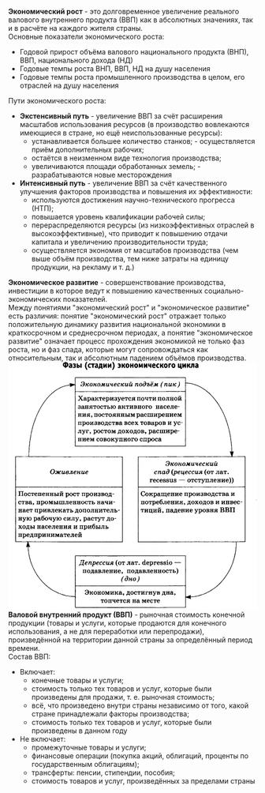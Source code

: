 **Экономический рост** - это долговременное увеличение реального валового внутреннего продукта (ВВП) как в абсолютных значениях, так и в расчёте на каждого жителя страны.  
Основные показатели экономического роста:
- Годовой прирост объёма валового национального продукта (ВНП), ВВП, национального дохода (НД)
- Годовые темпы роста ВНП, ВВП, НД на душу населения
- Годовые темпы роста промышленного производства в целом, его отраслей на душу населения
  
Пути экономического роста:
- **Экстенсивный путь** - увеличение ВВП за счёт расширения масштабов использования ресурсов (в производство вовлекаются имеющиеся в стране, но ещё неиспользованные ресурсы):
	- устанавливается большее количество станков; - осуществляется приём дополнительных рабочих;
	- остаётся в неизменном виде технология производства;
	- увеличиваются площади обработанных земель; - разрабатываются новые месторождения
- **Интенсивный путь** - увеличение ВВП за счёт качественного улучшения факторов производства и повышения их эффективности:
	- используются достижения научно-технического прогресса (НТП);
	- повышается уровень квалификации рабочей силы; 
	- перераспределяются ресурсы (из низкоэффективных отраслей в высокоэффективные), что приводит к повышению отдачи капитала и увеличению производительности труда; 
	- осуществляется экономия от масштабов производства (чем выше объём производства, тем ниже затраты на единицу продукции, на рекламу и т. д.)
  
**Экономическое развитие** - совершенствование производства, инвестиции в которое ведут к повышению качественных социально-экономических показателей.  
Между понятиями "экономический рост" и "экономическое развитие" есть различия: понятие "экономический рост" отражает только положительную динамику развития национальной экономики в краткосрочном и среднесрочном периодах, а понятие "экономическое развитие" означает процесс прохождения экономикой не только фаз роста, но и фаз спада, которые могут сопровождаться как относительным, так и абсолютным падением объёмов производства.  
![Фазы экономического цикла](../Pictures/11_01.%20Фазы%20экономического%20цикла.png)  
**Валовой внутренний продукт (ВВП)** - рыночная стоимость конечной продукции (товары и услуги, которые продаются для конечного использования, а не для переработки или перепродажи), произведённой на территории данной страны за определённый период времени.  
Состав ВВП:
- Включает:
	- конечные товары и услуги;
	- стоимость только тех товаров и услуг, которые были произведены для продажи, т. е. рыночная стоимость; 
	- всё, что произведено внутри страны независимо от того, какой стране принадлежали факторы производства; 
	- стоимость только тех товаров и услуг, которые были произведены в данном году
- Не включает:
	- промежуточные товары и услуги;
	- финансовые операции (покупка акций, облигаций, проценты по государственным облигациям); 
	- трансферты: пенсии, стипендии, пособия; 
	- стоимость товаров и услуг, произведённых за пределами страны
  
